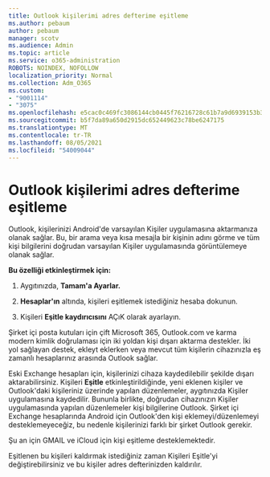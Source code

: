 ```yaml
---
title: Outlook kişilerimi adres defterime eşitleme
ms.author: pebaum
author: pebaum
manager: scotv
ms.audience: Admin
ms.topic: article
ms.service: o365-administration
ROBOTS: NOINDEX, NOFOLLOW
localization_priority: Normal
ms.collection: Adm_O365
ms.custom:
- "9001114"
- "3075"
ms.openlocfilehash: e5cac0c469fc3086144cb0445f76216728c61b7a9d6939153b36aacfde095b08
ms.sourcegitcommit: b5f7da89a650d2915dc652449623c78be6247175
ms.translationtype: MT
ms.contentlocale: tr-TR
ms.lasthandoff: 08/05/2021
ms.locfileid: "54009044"
---
```

# <a name="sync-my-outlook-contacts-to-my-address-book"></a>Outlook kişilerimi adres defterime eşitleme

Outlook, kişilerinizi Android'de varsayılan Kişiler uygulamasına aktarmanıza olanak sağlar. Bu, bir arama veya kısa mesajla bir kişinin adını görme ve tüm kişi bilgilerini doğrudan varsayılan Kişiler uygulamasında görüntülemeye olanak sağlar.
 
**Bu özelliği etkinleştirmek için:**
 
1. Aygıtınızda, **Tamam'a Ayarlar.**

2. **Hesaplar'ın** altında, kişileri eşitlemek istediğiniz hesaba dokunun.

3. Kişileri **Eşitle kaydırıcısını** AÇıK olarak ayarlayın.
 
Şirket içi posta kutuları için çift Microsoft 365, Outlook.com ve karma modern kimlik doğrulaması için iki yoldan kişi dışarı aktarma destekler. İki yol sağlayan destek, ekleyt eklerken veya mevcut tüm kişilerin cihazınızla eş zamanlı hesaplarınız arasında Outlook sağlar.
 
Eski Exchange hesapları için, kişilerinizi cihaza kaydedilebilir şekilde dışarı aktarabilirsiniz. Kişileri **Eşitle** etkinleştirildiğinde, yeni eklenen kişiler ve Outlook'daki kişileriniz üzerinde yapılan düzenlemeler, aygıtınızda Kişiler uygulamasına kaydedilir. Bununla birlikte, doğrudan cihazınızın Kişiler uygulamasında yapılan düzenlemeler kişi bilgilerine Outlook. Şirket içi Exchange hesaplarında Android için Outlook'den kişi eklemeyi/düzenlemeyi desteklemeyeceğiz, bu nedenle kişilerinizi farklı bir şirket Outlook gerekir.
 
Şu an için GMAIL ve iCloud için kişi eşitleme desteklemektedir.
 
Eşitlenen bu kişileri kaldırmak istediğiniz zaman Kişileri Eşitle'yi değiştirebilirsiniz ve bu kişiler adres defterinizden kaldırılır. 
